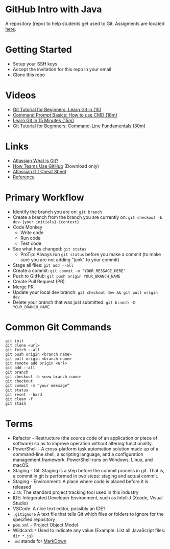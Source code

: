 # GitHub Intro with Java
A repository (repo) to help students get used to Git.  Assigments are located [here](assignments.md).

# Getting Started
- Setup your SSH keys
- Accept the invitation for this repo in your email
- Clone this repo 

# Videos
- [Git Tutorial for Beginners: Learn Git in (1h)](https://youtu.be/8JJ101D3knE)
- [Command Prompt Basics: How to use CMD (18m)](https://youtu.be/A3nwRCV-bTU)
- [Learn Git In 15 Minutes (15m)](https://youtu.be/USjZcfj8yxE)
- [Git Tutorial for Beginners: Command-Line Fundamentals (30m)](https://youtu.be/HVsySz-h9r4)

# Links
- [Atlassian What is Git?](https://www.atlassian.com/git/tutorials/what-is-git)
- [How Teams Use GitHub](./docs/Intro-to-GitHub.pptx) (Download only)
- [Atlassian Git Cheat Sheet](./docs/SWTM-2088_Atlassian-Git-Cheatsheet.pdf)
- [Reference](https://git-scm.com/docs)

# Primary Workflow
- Identify the branch you are on: `git branch`
- Create a branch from the branch you are currently on: `git checkout -b dev-{your initials}-{context}`
- Code Monkey 
  - Write code
  - Run code 
  - Test code
- See what has changed: `git status`
  - ProTip: Always run `git status` before you make a commit (to make sure you are not adding "junk" to your commit)
- Stage all files: `git add --all`
- Create a commit: `git commit -m "YOUR_MESSAGE_HERE"`
- Push to GitHub: `git push origin YOUR_BRANCH_NAME`
- Create Pull Request (PR)
- Merge PR
- Update your local dev branch: `git checkout dev && git pull origin dev`
- Delete your branch that was just submitted: `git branch -D YOUR_BRANCH_NAME`

# Common Git Commands
```
git init
git clone <url>
git fetch --all
git push origin <branch name>
git pull origin <branch name>
git remote add origin <url>
git add --all
git branch
git checkout -b <new branch name>
git checkout
git commit -m “your message”
git status
git reset --hard
git clean -f
git stash
```

# Terms
- Refactor - Restructure (the source code of an application or piece of software) so as to
improve operation without altering functionality.
- PowerShell - A cross-platform task automation solution made up of a command-line shell, a scripting language, and a configuration management framework.
PowerShell runs on Windows, Linux, and macOS.
- Staging - Git: Staging is a step before the commit process in git. That is, a commit in git is performed in two steps:
staging and actual commit.
- Staging - Environment: A place where code is placed before it is released
- Jira: The standard project tracking tool used in this industry
- IDE: Integerated Developer Environment, such as IntelliJ (Xcode, Visual Studio)
- VSCode: A nice text editor, possibly an IDE?
- `.gitignore` A text file that tells Git which files or folders to ignore for the specified repository
- `pom.xml` - Project Object Model
- Wildcard: `*` Used to indicate any value (Example: List all JavaScript files: `dir *.js`)
- `.md` stands for [MarkDown](https://www.markdownguide.org/basic-syntax/) 

